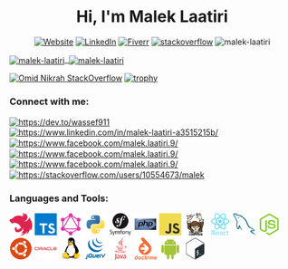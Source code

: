 <h1 align="center">Hi, I'm Malek Laatiri</h1>
<p align="center">
<a href="https://maleklaatiri.tn/"><img alt="Website" src="https://img.shields.io/badge/Website-maleklaatiri.tn-blue?style=flat&logo=google-chrome"></a>
<a href="https://www.linkedin.com/in/malek-laatiri-a3515215b/"><img alt="LinkedIn" src="https://img.shields.io/badge/LinkedIN-MalekLaatiri-blue?style=flat&logo=linkedin"></a>
 <a href="https://www.fiverr.com/maleklaatiri"><img alt="Fiverr" src="https://img.shields.io/badge/Fiverr-malek laatiri-blue?style=flat&logo=fiverr"></a>
 <a href="https://stackoverflow.com/users/10554673/malek"><img alt="stackoverflow" src="https://img.shields.io/badge/Stackoverflow-malek laatiri-blue?style=flat&logo=stackoverflow"></a>
 <img src="https://komarev.com/ghpvc/?username=malek-laatiri&label=Profile%20views&color=0e75b6&style=flat" alt="malek-laatiri" />
</p>
<div>
<a href="https://github.com/malek-laatiri">
<img align="center" src="https://github-readme-stats.vercel.app/api?username=malek-laatiri&include_all_commits=true&count_private=true&theme=dark" alt="malek-laatiri" />
&nbsp;<img align="center" src="https://github-readme-stats.vercel.app/api/top-langs?username=malek-laatiri&layout=compact&show_icons=true&locale=en&theme=dark" alt="malek-laatiri" />
</a>
</div>
<p align="center">

[![Omid Nikrah StackOverflow](https://github-readme-stackoverflow.vercel.app/?userID=10554673&theme=dark)](https://stackoverflow.com/users/10554673/l3xpert) [![trophy](https://github-profile-trophy.vercel.app/?username=malek-laatiri)](https://github.com/ryo-ma/github-profile-trophy)  

 
</p>

<h3 align="left">Connect with me:</h3>
<p align="left">
<a href="http://maleklaatiri.tn/" target="blank"><img align="center" src="https://cdn.jsdelivr.net/npm/simple-icons@3.0.1/icons/dev-dot-to.svg" alt="https://dev.to/wassef911" height="30" width="40" /></a>
<a href="https://www.linkedin.com/in/malek-laatiri-a3515215b/" target="blank"><img align="center" src="https://cdn.jsdelivr.net/npm/simple-icons@3.0.1/icons/linkedin.svg" alt="https://www.linkedin.com/in/malek-laatiri-a3515215b/" height="30" width="40" /></a>
<a href="https://www.facebook.com/malek.laatiri.9/" target="blank"><img align="center" src="https://cdn.jsdelivr.net/npm/simple-icons@3.0.1/icons/facebook.svg" alt="https://www.facebook.com/malek.laatiri.9/" height="30" width="40" /></a>
<a href="https://www.instagram.com/malek.laatiri/" target="blank"><img align="center" src="https://cdn.jsdelivr.net/npm/simple-icons@3.0.1/icons/instagram.svg" alt="https://www.facebook.com/malek.laatiri.9/" height="30" width="40" /></a>
 <a href="https://www.fiverr.com/maleklaatiri" target="blank"><img align="center" src="https://cdn.jsdelivr.net/npm/simple-icons@3.0.1/icons/fiverr.svg" alt="https://www.facebook.com/malek.laatiri.9/" height="30" width="40" /></a>
 <a href="https://stackoverflow.com/users/10554673/malek" target="blank"><img align="center" src="https://cdn.jsdelivr.net/npm/simple-icons@3.0.1/icons/stackoverflow.svg" alt="https://stackoverflow.com/users/10554673/malek" height="30" width="40" /></a>

</p>
 
<h3 align="left">Languages and Tools:</h3>
<p align="left">
  <img src="https://raw.githubusercontent.com/devicons/devicon/master/icons/nestjs/nestjs-plain.svg" alt="express" width="40" height="40"/> </a>
    <img src="https://raw.githubusercontent.com/devicons/devicon/master/icons/typescript/typescript-original.svg" alt="express" width="40" height="40"/> </a>
      <img src="https://raw.githubusercontent.com/devicons/devicon/master/icons/graphql/graphql-plain.svg" alt="express" width="40" height="40"/> </a>
  <img src="https://raw.githubusercontent.com/devicons/devicon/master/icons/python/python-original.svg" alt="bootstrap" width="40" height="40"/> 
 <img src="https://raw.githubusercontent.com/devicons/devicon/master/icons/symfony/symfony-original-wordmark.svg" alt="express" width="40" height="40"/> </a>
 <img src="https://raw.githubusercontent.com/devicons/devicon/master/icons/php/php-original.svg" alt="express" width="40" height="40"/>
 <img src="https://raw.githubusercontent.com/devicons/devicon/master/icons/javascript/javascript-original.svg" alt="express" width="40" height="40"/> 
 <img src="https://raw.githubusercontent.com/devicons/devicon/master/icons/composer/composer-original.svg" alt="express" width="40" height="40"/>
 <img src="https://raw.githubusercontent.com/devicons/devicon/master/icons/react/react-original-wordmark.svg" alt="express" width="40" height="40"/> 
 <img src="https://raw.githubusercontent.com/devicons/devicon/master/icons/mysql/mysql-original.svg" alt="express" width="40" height="40"/> 
 <img src="https://raw.githubusercontent.com/devicons/devicon/master/icons/nodejs/nodejs-original.svg" alt="express" width="40" height="40"/> 
 <img src="https://raw.githubusercontent.com/devicons/devicon/master/icons/ubuntu/ubuntu-plain.svg" alt="express" width="40" height="40"/> 
 <img src="https://raw.githubusercontent.com/devicons/devicon/master/icons/oracle/oracle-original.svg" alt="bootstrap" width="40" height="40"/> 
  <img src="https://raw.githubusercontent.com/devicons/devicon/master/icons/linux/linux-original.svg" alt="bootstrap" width="40" height="40"/> 
 <img src="https://raw.githubusercontent.com/devicons/devicon/master/icons/jquery/jquery-plain-wordmark.svg" alt="bootstrap" width="40" height="40"/> 
  <img src="https://raw.githubusercontent.com/devicons/devicon/master/icons/java/java-plain-wordmark.svg" alt="bootstrap" width="40" height="40"/> 
  <img src="https://raw.githubusercontent.com/devicons/devicon/master/icons/doctrine/doctrine-plain-wordmark.svg" alt="bootstrap" width="40" height="40"/> 
  <img src="https://raw.githubusercontent.com/devicons/devicon/master/icons/android/android-original.svg" alt="bootstrap" width="40" height="40"/>  

<img src="https://raw.githubusercontent.com/devicons/devicon/master/icons/bash/bash-original.svg" alt="bootstrap" width="40" height="40"/> 

</p>
